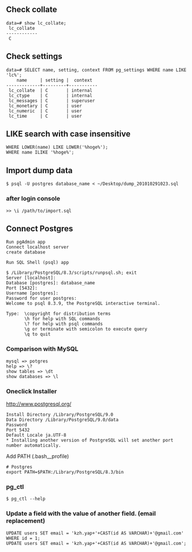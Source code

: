 ## Check collate

    data=# show lc_collate;
     lc_collate
    ------------
     C

## Check settings

    data=# SELECT name, setting, context FROM pg_settings WHERE name LIKE 'lc%';
        name     | setting |  context
    -------------+---------+-----------
     lc_collate  | C       | internal
     lc_ctype    | C       | internal
     lc_messages | C       | superuser
     lc_monetary | C       | user
     lc_numeric  | C       | user
     lc_time     | C       | user

## LIKE search with case insensitive

    WHERE LOWER(name) LIKE LOWER('%hoge%');
    WHERE name ILIKE '%hoge%';

## Import dump data

    $ psql -U postgres database_name < ~/Desktop/dump_201010291023.sql

### after login console

    >> \i /path/to/import.sql

## Connect Postgres

    Run pgAdmin app
    Connect localhost server
    create database

    Run SQL Shell (psql) app

    $ /Library/PostgreSQL/8.3/scripts/runpsql.sh; exit
    Server [localhost]:
    Database [postgres]: database_name
    Port [5432]:
    Username [postgres]:
    Password for user postgres:
    Welcome to psql 8.3.9, the PostgreSQL interactive terminal.

    Type:  \copyright for distribution terms
           \h for help with SQL commands
           \? for help with psql commands
           \g or terminate with semicolon to execute query
           \q to quit

### Comparison with MySQL

    mysql => potgres
    help => \?
    show tables => \dt
    show databases => \l

### Oneclick Installer
<http://www.postgresql.org/>

    Install Directory /Library/PostgreSQL/9.0
    Data Directory /Library/PostgreSQL/9.0/data
    Password
    Port 5432
    Default Locale ja.UTF-8
    * Installing another version of PostgreSQL will set another port number automatically.

Add PATH
(.bash__profile)

    # Postgres
    export PATH=$PATH:/Library/PostgreSQL/8.3/bin

### pg_ctl

    $ pg_ctl --help


### Update a field with the value of another field. (email replacement)

    UPDATE users SET email = 'kzh.yap+'+CAST(id AS VARCHAR)+'@gmail.com' WHERE id = 1;
    UPDATE users SET email = 'kzh.yap+'+CAST(id AS VARCHAR)+'@gmail.com';
